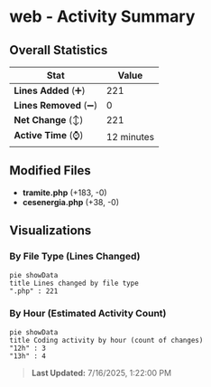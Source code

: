 # web - Activity Summary 

## Overall Statistics

| Stat                   | Value                                                             |
| ---------------------- | ----------------------------------------------------------------- |
| **Lines Added** (➕)   | 221                                          |
| **Lines Removed** (➖) | 0                                        |
| **Net Change** (↕)    | 221                |
| **Active Time** (⌚)   | 12 minutes |


## Modified Files
- **tramite.php** (+183, -0)
- **cesenergia.php** (+38, -0)

## Visualizations

### By File Type (Lines Changed)

```mermaid
pie showData
title Lines changed by file type
".php" : 221
```

### By Hour (Estimated Activity Count)

```mermaid
pie showData
title Coding activity by hour (count of changes)
"12h" : 3
"13h" : 4
```


> **Last Updated:** 7/16/2025, 1:22:00 PM